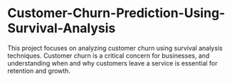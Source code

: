 # Customer-Churn-Prediction-Using-Survival-Analysis
This project focuses on analyzing customer churn using survival analysis techniques. Customer churn is a critical concern for businesses, and understanding when and why customers leave a service is essential for retention and growth.
